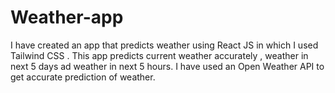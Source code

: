 # Weather-app
I have created an app that predicts weather using React JS in which I used Tailwind CSS . This app predicts current weather accurately , weather in next 5 days ad weather in next 5 hours. I have used an Open Weather API to get accurate prediction of weather.
